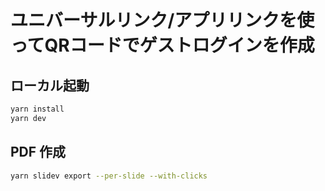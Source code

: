 # ユニバーサルリンク/アプリリンクを使ってQRコードでゲストログインを作成

## ローカル起動

```bash
yarn install
yarn dev
```

## PDF 作成

```bash
yarn slidev export --per-slide --with-clicks
```

